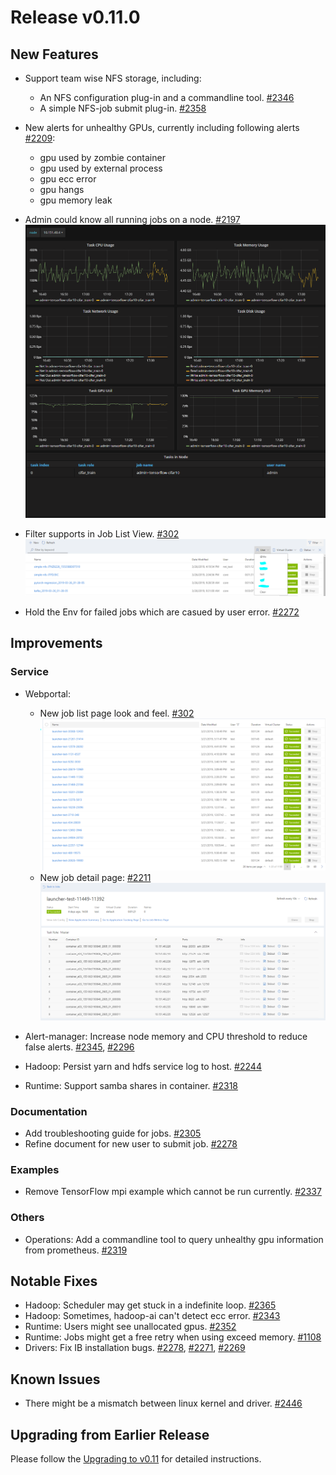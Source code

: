 # Release v0.11.0

## New Features

* Support team wise NFS storage, including:
    - An NFS configuration plug-in and a commandline tool. [#2346](https://github.com/Microsoft/pai/pull/2346)
    - A simple NFS-job submit plug-in. [#2358](https://github.com/Microsoft/pai/pull/2358)
    
* New alerts for unhealthy GPUs, currently including following alerts [#2209](https://github.com/Microsoft/pai/pull/2209):
    - gpu used by zombie container
    - gpu used by external process
    - gpu ecc error
    - gpu hangs
    - gpu memory leak
  
* Admin could know all running jobs on a node. [#2197](https://github.com/Microsoft/pai/pull/2197)
    ![](./docs/release_note/images/node_tasks.png)

* Filter supports in Job List View. [#302](https://github.com/Microsoft/pai/pull/302)
    ![](./docs/release_note/images/filter.png)

* Hold the Env for failed jobs which are casued by user error. [#2272](https://github.com/Microsoft/pai/pull/2272)


## Improvements

### Service

* Webportal:
    - New job list page look and feel. [#302](https://github.com/Microsoft/pai/pull/302)
![](./docs/release_note/images/job_list.png)
    - New job detail page: [#2211](https://github.com/Microsoft/pai/pull/2211)
![](./docs/release_note/images/job_detail.png)

* Alert-manager:
Increase node memory and CPU threshold to reduce false alerts. [#2345](https://github.com/Microsoft/pai/pull/2345), [#2296](https://github.com/Microsoft/pai/pull/2296)

* Hadoop:
Persist yarn and hdfs service log to host. [#2244](https://github.com/Microsoft/pai/pull/2244)

* Runtime:
Support samba shares in container. [#2318](https://github.com/Microsoft/pai/pull/2318)


### Documentation

* Add troubleshooting guide for jobs. [#2305](https://github.com/Microsoft/pai/pull/2305)
* Refine document for new user to submit job. [#2278](https://github.com/Microsoft/pai/pull/2278)

### Examples

* Remove TensorFlow mpi example which cannot be run currently. [#2337](https://github.com/Microsoft/pai/pull/2337)

### Others

* Operations:
Add a commandline tool to query unhealthy gpu information from prometheus. [#2319](https://github.com/Microsoft/pai/pull/2365)

## Notable Fixes

* Hadoop: Scheduler may get stuck in a indefinite loop. [#2365](https://github.com/Microsoft/pai/pull/2365)
* Hadoop: Sometimes, hadoop-ai can't detect ecc error. [#2343](https://github.com/Microsoft/pai/pull/2343)
* Runtime: Users might see unallocated gpus. [#2352](https://github.com/Microsoft/pai/pull/2352)
* Runtime: Jobs might get a free retry when using exceed memory. [#1108](https://github.com/Microsoft/pai/pull/1108)
* Drivers: Fix IB installation bugs. [#2278](https://github.com/Microsoft/pai/pull/2278), [#2271](https://github.com/Microsoft/pai/pull/2271), [#2269](https://github.com/Microsoft/pai/pull/2269)

## Known Issues

* There might be a mismatch between linux kernel and driver. [#2446](https://github.com/Microsoft/pai/pull/2446)

## Upgrading from Earlier Release

Please follow the [Upgrading to v0.11](./docs/upgrade/upgrade_to_v0.11.md) for detailed instructions.